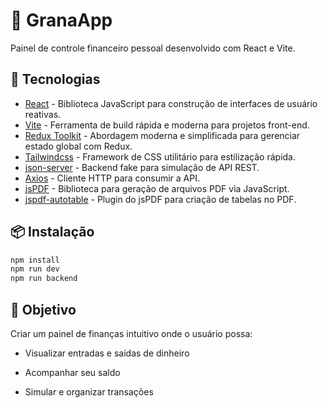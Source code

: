 # 💸 GranaApp

Painel de controle financeiro pessoal desenvolvido com React e Vite.


## 🚀 Tecnologias

- [React](https://reactjs.org/) - Biblioteca JavaScript para construção de interfaces de usuário reativas.
- [Vite](https://vitejs.dev/) - Ferramenta de build rápida e moderna para projetos front-end.
- [Redux Toolkit](https://redux-toolkit.js.org/) - Abordagem moderna e simplificada para gerenciar estado global com Redux.
- [Tailwindcss](https://tailwindcss.com/) - Framework de CSS utilitário para estilização rápida.
- [json-server](https://github.com/typicode/json-server) - Backend fake para simulação de API REST.
- [Axios](https://axios-http.com/) - Cliente HTTP para consumir a API.
- [jsPDF](https://github.com/parallax/jsPDF) - Biblioteca para geração de arquivos PDF via JavaScript.
- [jspdf-autotable](https://github.com/simonbengtsson/jsPDF-AutoTable) - Plugin do jsPDF para criação de tabelas no PDF.


## 📦 Instalação

```bash
npm install
npm run dev
npm run backend 
```

## 📌 Objetivo

Criar um painel de finanças intuitivo onde o usuário possa:

- Visualizar entradas e saídas de dinheiro

- Acompanhar seu saldo

- Simular e organizar transações
